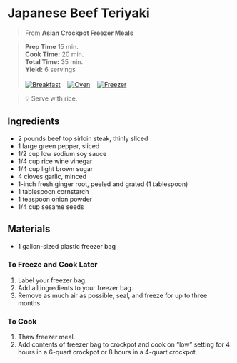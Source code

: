 # Japanese Beef Teriyaki

> From **Asian Crockpot Freezer Meals**

> **Prep Time** 15 min.<br>
**Cook Time:** 20 min.<br>
**Total Time:** 35 min.<br>
**Yield:** 6 servings<br> <br>
[![Breakfast](https://img.shields.io/badge/Meal_Type-Dinner-blue)](#) &nbsp;&nbsp;
[![Oven](https://img.shields.io/badge/Cooking_Method-Oven-green)](#) &nbsp;&nbsp;
[![Freezer](https://img.shields.io/badge/Is_Freezer_Meal-True-black)](#)

> :bulb: Serve with rice.

## Ingredients
- 2 pounds beef top sirloin steak, thinly sliced
- 1 large green pepper, sliced
- 1/2 cup low sodium soy sauce
- 1/4 cup rice wine vinegar
- 1/4 cup light brown sugar
- 4 cloves garlic, minced
- 1-inch fresh ginger root, peeled and grated (1 tablespoon)
- 1 tablespoon cornstarch
- 1 teaspoon onion powder
- 1/4 cup sesame seeds

## Materials
- 1 gallon-sized plastic freezer bag

### To Freeze and Cook Later

1. Label your freezer bag.
2. Add all ingredients to your freezer bag.
3. Remove as much air as possible, seal, and freeze for up to three months.

### To Cook

1. Thaw freezer meal.
2. Add contents of freezer bag to crockpot and cook on “low” setting for 4
hours in a 6-quart crockpot or 8 hours in a 4-quart crockpot. 